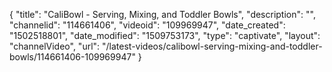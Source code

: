 {
    "title": "CaliBowl - Serving, Mixing, and Toddler Bowls",
    "description": "",
    "channelid": "114661406",
    "videoid": "109969947",
    "date_created": "1502518801",
    "date_modified": "1509753173",
    "type": "captivate",
    "layout": "channelVideo",
    "url": "\/latest-videos\/calibowl-serving-mixing-and-toddler-bowls\/114661406-109969947"
}